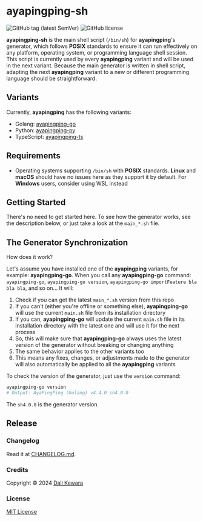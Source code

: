 # ayapingping-sh

![GitHub tag (latest SemVer)](https://img.shields.io/github/v/tag/dalikewara/ayapingping-sh)
![GitHub license](https://img.shields.io/github/license/dalikewara/ayapingping-sh)

**ayapingping-sh** is the main shell script (`/bin/sh`) for **ayapingping**'s generator, which follows **POSIX** standards to ensure 
it can run effectively on any platform, operating system, or programming language shell session. This script is currently 
used by every **ayapingping** variant and will be used in the next variant. Because the main generator is written in shell 
script, adapting the next **ayapingping** variant to a new or different programming language should be straightforward.

## Variants

Currently, **ayapingping** has the following variants:

- Golang: [ayapingping-go](https://github.com/dalikewara/ayapingping-go)
- Python: [ayapingping-py](https://github.com/dalikewara/ayapingping-py)
- TypeScript: [ayapingping-ts](https://github.com/dalikewara/ayapingping-ts)

## Requirements

- Operating systems supporting `/bin/sh` with **POSIX** standards. **Linux** and **macOS** should have no issues here as
they support it by default. For **Windows** users, consider using WSL instead

## Getting Started

There's no need to get started here. To see how the generator works, see the description below, or just take a look at the `main_*.sh` file.

## The Generator Synchronization

How does it work?

Let's assume you have installed one of the **ayapingping** variants, for example: **ayapingping-go**. When you call any **ayapingping-go** command: `ayapingping-go`, `ayapingping-go version`, `ayapingping-go importFeature bla bla bla`, and so on... It will:

1. Check if you can get the latest `main_*.sh` version from this repo
2. If you can't (either you're offline or something else), **ayapingping-go** will use the current `main.sh` file from its installation directory
3. If you can, **ayapingping-go** will update the current `main.sh` file in its installation directory with the latest one and will use it for the next process
4. So, this will make sure that **ayapingping-go** always uses the latest version of the generator without breaking or changing anything
5. The same behavior applies to the other variants too
6. This means any fixes, changes, or adjustments made to the generator will also automatically be applied to all the **ayapingping** variants

To check the version of the generator, just use the `version` command:

```bash
ayapingping-go version
# Output: AyaPingPing (Golang) v4.4.0 sh4.0.0
```

The `sh4.0.0` is the generator version.

## Release

### Changelog

Read it at [CHANGELOG.md](https://github.com/dalikewara/ayapingping-sh/blob/master/CHANGELOG.md).

### Credits

Copyright &copy; 2024 [Dali Kewara](https://www.dalikewara.com)

### License

[MIT License](https://github.com/dalikewara/ayapingping-sh/blob/master/LICENSE)
